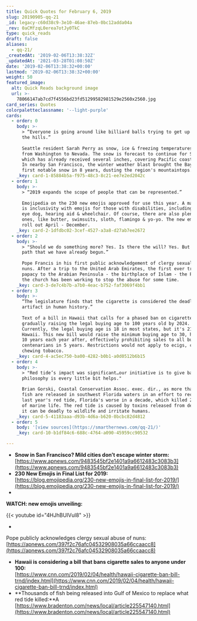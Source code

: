 ```yaml
---
title: Quick Quotes for February 6, 2019
slug: 20190905-qq-21
_id: legacy-c60d38c9-3e10-46ae-87eb-0bc12adda04a
_rev: 0aCMfzqL0erea7otJy0TkC
type: quick_reads
draft: false
aliases:
  - qq-21/
_createdAt: '2019-02-06T13:38:32Z'
_updatedAt: '2021-03-28T01:08:50Z'
date: '2019-02-06T13:38:32+00:00'
lastmod: '2019-02-06T13:38:32+00:00'
weight: 50
featured_image:
  alt: Quick Reads background image
  url: >-
    78066147ab7cd7f4556bd23fd51299582981529e2560x2560.jpg
card_series: Quotes
colorpaletteclassname: '--light-purple'
cards:
  - order: 0
    body: >-
      > “Everyone is going around like billiard balls trying to get up and down
      the hills.”  
        
      Seattle resident Sarah Perry as snow, ice & freezing temperatures struck
      from Washington to Nevada. The snow is forecast to continue for Seattle
      which has already received several inches, covering Pacific coast beaches.
      In nearby San Francisco, the winter weather blast brought the Bay Area its
      first notable snow in 8 years, dusting the region's mountaintops.
    _key: card-1-85884b5a-f975-48c3-8c21-ee7e2ed2042c
  - order: 1
    body: >-
      > “2019 expands the scope of people that can be represented.”  
        
      Emojipedia on the 230 new emojis approved for use this year. A major theme
      is inclusivity with emojis for those with disabilities, including a seeing
      eye dog, hearing aid & wheelchair. Of course, there are also plenty of fun
      ones, like butter, swimsuits, sloth, flamingo & yo-yo. The new emojis will
      roll out April - December.
    _key: card-2-1dfdbc02-3cef-4527-a3a8-d27ab7ee2672
  - order: 2
    body: >-
      > "Should we do something more? Yes. Is there the will? Yes. But it’s a
      path that we have already begun.”  
        
      Pope Francis in his first public acknowledgement of clergy sexual abuse of
      nuns. After a trip to the United Arab Emirates, the first ever trip by the
      papacy to the Arabian Peninsula - the birthplace of Islam - the Pope said
      the church has been working to stop the abuse for some time.
    _key: card-3-de7c4b7b-a7b0-4eac-b752-faf3069f4bb1
  - order: 3
    body: >-
      “The legislature finds that the cigarette is considered the deadliest
      artifact in human history.”  
        
      Text of a bill in Hawaii that calls for a phased ban on cigarettes,
      gradually raising the legal buying age to 100 years old by 2024.
      Currently, the legal buying age is 18 in most states, but it's 21 in
      Hawaii. This new bill would raise the minimum buying age to 30, hiking it
      10 years each year after, effectively prohibiting sales to all but
      centenarians in 5 years. Restrictions would not apply to ecigs, cigars or
      chewing tobacco.
    _key: card-4-ac5ec750-ba00-4282-b0b1-a0d0512b6b15
  - order: 4
    body: >-
      > "Red tide’s impact was significant…our initiative is to give back. Our
      philosophy is every little bit helps."  
        
      Brian Gorski, Coastal Conservation Assoc. exec. dir., as more than 16K
      fish are released in southwest Florida waters in an effort to recover from
      last year's red tide, Florida's worse in a decade, which killed 267 tons
      of marine life. The red tide is caused by toxins released from dead algae;
      it can be deadly to wildlife and irritate humans.
    _key: card-5-41183aaa-d93b-4d6a-b620-0bcbc82d4812
  - order: 5
    body: '[view sources](https://smarthernews.com/qq-21/)'
    _key: card-10-b1df84c6-688c-4764-a090-45959cc90532

---
```

* **Snow in San Francisco? Mild cities don’t escape winter storm:**  
[https://www.apnews.com/9483545bf2e1401a9a6612483c3083b3](https://www.apnews.com/9483545bf2e1401a9a6612483c3083b3)
* **230 New Emojis in Final List for 2019:**  
[https://blog.emojipedia.org/230-new-emojis-in-final-list-for-2019/](https://blog.emojipedia.org/230-new-emojis-in-final-list-for-2019/)
* 

**WATCH: new emojis unveiling:**

{{< youtube id="4HJhBUIVul8" >}}

* 

Pope publicly acknowledges clergy sexual abuse of nuns:  
[https://apnews.com/397f2c76afc04532908035a66ccaacc8](https://apnews.com/397f2c76afc04532908035a66ccaacc8)

* **Hawaii is considering a bill that bans cigarette sales to anyone under 100:**  
[https://www.cnn.com/2019/02/04/health/hawaii-cigarette-ban-bill-trnd/index.html](https://www.cnn.com/2019/02/04/health/hawaii-cigarette-ban-bill-trnd/index.html)
* **Thousands of fish being released into Gulf of Mexico to replace what red tide killed:**A [https://www.bradenton.com/news/local/article225547140.html](https://www.bradenton.com/news/local/article225547140.html)